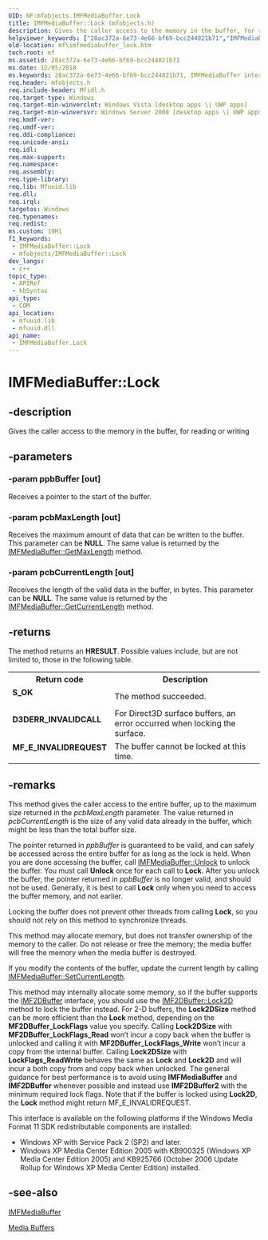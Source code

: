 ```yaml
---
UID: NF:mfobjects.IMFMediaBuffer.Lock
title: IMFMediaBuffer::Lock (mfobjects.h)
description: Gives the caller access to the memory in the buffer, for reading or writing.
helpviewer_keywords: ["28ac372a-6e73-4e66-bf69-bcc244821b71","IMFMediaBuffer interface [Media Foundation]","Lock method","IMFMediaBuffer.Lock","IMFMediaBuffer::Lock","Lock","Lock method [Media Foundation]","Lock method [Media Foundation]","IMFMediaBuffer interface","mf.imfmediabuffer_lock","mfobjects/IMFMediaBuffer::Lock"]
old-location: mf\imfmediabuffer_lock.htm
tech.root: mf
ms.assetid: 28ac372a-6e73-4e66-bf69-bcc244821b71
ms.date: 12/05/2018
ms.keywords: 28ac372a-6e73-4e66-bf69-bcc244821b71, IMFMediaBuffer interface [Media Foundation],Lock method, IMFMediaBuffer.Lock, IMFMediaBuffer::Lock, Lock, Lock method [Media Foundation], Lock method [Media Foundation],IMFMediaBuffer interface, mf.imfmediabuffer_lock, mfobjects/IMFMediaBuffer::Lock
req.header: mfobjects.h
req.include-header: Mfidl.h
req.target-type: Windows
req.target-min-winverclnt: Windows Vista [desktop apps \| UWP apps]
req.target-min-winversvr: Windows Server 2008 [desktop apps \| UWP apps]
req.kmdf-ver: 
req.umdf-ver: 
req.ddi-compliance: 
req.unicode-ansi: 
req.idl: 
req.max-support: 
req.namespace: 
req.assembly: 
req.type-library: 
req.lib: Mfuuid.lib
req.dll: 
req.irql: 
targetos: Windows
req.typenames: 
req.redist: 
ms.custom: 19H1
f1_keywords:
 - IMFMediaBuffer::Lock
 - mfobjects/IMFMediaBuffer::Lock
dev_langs:
 - c++
topic_type:
 - APIRef
 - kbSyntax
api_type:
 - COM
api_location:
 - mfuuid.lib
 - mfuuid.dll
api_name:
 - IMFMediaBuffer.Lock
---
```


# IMFMediaBuffer::Lock


## -description

Gives the caller access to the memory in the buffer, for reading or writing

## -parameters

### -param ppbBuffer [out]

Receives a pointer to the start of the buffer.

### -param pcbMaxLength [out]

Receives the maximum amount of data that can be written to the buffer. This parameter can be <b>NULL</b>. The same value is returned by the <a href="/windows/desktop/api/mfobjects/nf-mfobjects-imfmediabuffer-getmaxlength">IMFMediaBuffer::GetMaxLength</a> method.

### -param pcbCurrentLength [out]

Receives the length of the valid data in the buffer, in bytes. This parameter can be <b>NULL</b>. The same value is returned by the <a href="/windows/desktop/api/mfobjects/nf-mfobjects-imfmediabuffer-getcurrentlength">IMFMediaBuffer::GetCurrentLength</a> method.

## -returns

The method returns an <b>HRESULT</b>. Possible values include, but are not limited to, those in the following table.

<table>
<tr>
<th>Return code</th>
<th>Description</th>
</tr>
<tr>
<td width="40%">
<dl>
<dt><b>S_OK</b></dt>
</dl>
</td>
<td width="60%">
The method succeeded.

</td>
</tr>
<tr>
<td width="40%">
<dl>
<dt><b>D3DERR_INVALIDCALL</b></dt>
</dl>
</td>
<td width="60%">
For Direct3D surface buffers, an error occurred when locking the surface.

</td>
</tr>
<tr>
<td width="40%">
<dl>
<dt><b>MF_E_INVALIDREQUEST</b></dt>
</dl>
</td>
<td width="60%">
The buffer cannot be locked at this time.

</td>
</tr>
</table>

## -remarks

This method gives the caller access to the entire buffer, up to the maximum size returned in the <i>pcbMaxLength</i> parameter. The value returned in <i>pcbCurrentLength</i> is the size of any valid data already in the buffer, which might be less than the total buffer size.

The pointer returned in <i>ppbBuffer</i> is guaranteed to be valid, and can safely be accessed across the entire buffer for as long as the lock is held. When you are done accessing the buffer, call <a href="/windows/desktop/api/mfobjects/nf-mfobjects-imfmediabuffer-unlock">IMFMediaBuffer::Unlock</a> to unlock the buffer. You must call <b>Unlock</b> once for each call to <b>Lock</b>. After you unlock the buffer, the pointer returned in <i>ppbBuffer</i> is no longer valid, and should not be used. Generally, it is best to call <b>Lock</b> only when you need to access the buffer memory, and not earlier.

Locking the buffer does not prevent other threads from calling <b>Lock</b>, so you should not rely on this method to synchronize threads.

This method may allocate memory, but does not transfer ownership of the memory to the caller. Do not release or free the memory; the media buffer will free the memory when the media buffer is destroyed.


If you modify the contents of the buffer, update the current length by calling <a href="/windows/desktop/api/mfobjects/nf-mfobjects-imfmediabuffer-setcurrentlength">IMFMediaBuffer::SetCurrentLength</a>.


This method may internally allocate some memory, so if the buffer supports the <a href="/windows/desktop/api/mfobjects/nn-mfobjects-imf2dbuffer">IMF2DBuffer</a> interface, you should use the <a href="/windows/desktop/api/mfobjects/nf-mfobjects-imf2dbuffer-lock2d">IMF2DBuffer::Lock2D</a> method to lock the buffer instead. For 2-D buffers, the **Lock2DSize** method can be more efficient than the **Lock** method, depending on the **MF2DBuffer_LockFlags** value you specify.  Calling **Lock2DSize** with **MF2DBuffer_LockFlags_Read** won’t incur a copy back when the buffer is unlocked and calling it with **MF2DBuffer_LockFlags_Write** won’t incur a copy from the internal buffer. Calling **Lock2DSize** with **LockFlags_ReadWrite**  behaves the same as **Lock** and **Lock2D** and will incur a both copy from and copy back when unlocked. The general guidance for best performance is to avoid using **IMFMediaBuffer** and **IMF2DBuffer** whenever possible and instead use **IMF2DBuffer2** with the minimum required lock flags. Note that if the buffer is locked using **Lock2D**, the **Lock** method might return MF_E_INVALIDREQUEST.

This interface is available on the following platforms if the Windows Media Format 11 SDK redistributable components are installed:

<ul>
<li>Windows XP with Service Pack 2 (SP2) and later.</li>
<li>Windows XP Media Center Edition 2005 with KB900325 (Windows XP Media Center Edition 2005) and KB925766 (October 2006 Update Rollup for Windows XP Media Center Edition) installed.</li>
</ul>

## -see-also

<a href="/windows/desktop/api/mfobjects/nn-mfobjects-imfmediabuffer">IMFMediaBuffer</a>



<a href="/windows/desktop/medfound/media-buffers">Media Buffers</a>
